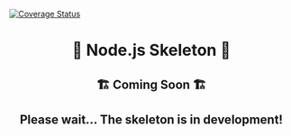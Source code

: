 [![Coverage Status](https://coveralls.io/repos/github/matheuspleal/node-js-skeleton/badge.svg?branch=main)](https://coveralls.io/github/matheuspleal/node-js-skeleton?branch=main)

<div align="center">
  <h1>🦴 Node.js Skeleton 🦴</h1>
  <h2>🏗️ Coming Soon 🏗️<h2>
  <p>Please wait... The skeleton is in development!<p>
</div>
